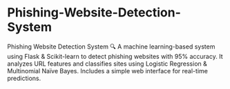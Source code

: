 # Phishing-Website-Detection-System
Phishing Website Detection System 🔍 A machine learning-based system using Flask &amp; Scikit-learn to detect phishing websites with 95% accuracy. It analyzes URL features and classifies sites using Logistic Regression &amp; Multinomial Naïve Bayes. Includes a simple web interface for real-time predictions.
